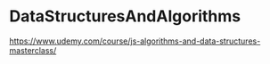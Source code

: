 # DataStructuresAndAlgorithms

https://www.udemy.com/course/js-algorithms-and-data-structures-masterclass/
